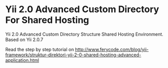 # Yii 2.0 Advanced Custom Directory For Shared Hosting

Yii 2.0 Advanced Custom Directory Structure Shared Hosting Environment. Based on Yii 2.0.7

Read the step by step tutorial on <http://www.ferycode.com/blog/yii-framework/struktur-direktori-yii-2-0-shared-hosting-advanced-application.html>